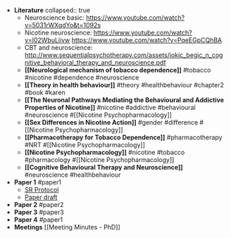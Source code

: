 - **Literature**
  collapsed:: true
	- Neuroscience basic: https://www.youtube.com/watch?v=5031rWXgdYo&t=1092s
	- Nicotine neuroscience: https://www.youtube.com/watch?v=I02WbuLiivw https://www.youtube.com/watch?v=PqeEGpCQhBA
	- CBT and neuroscience: http://www.sequentialpsychotherapy.com/assets/jokic_begic_n_cognitive_behavioral_therapy_and_neuroscience.pdf
	- **[[Neurological mechanism of tobacco dependence]]** #tobacco #nicotine #dependence #neuroscience
	- **[[Theory in health behaviour]]** #theory #healthbehaviour #chapter2 #book #karen
	- **[[The Neuronal Pathways Mediating the Behavioural and Addictive Properties of Nicotine]]** #nicotine #addictive #behavioural #neuroscience #[[Nicotine Psychopharmacology]]
	- **[[Sex Differences in Nicotine Action]]** #gender #difference #[[Nicotine Psychopharmacology]]
	- **[[Pharmacotherapy for Tobacco Dependence]]** #pharmacotherapy #NRT #[[Nicotine Psychopharmacology]]
	- **[[Nicotine Psychopharmacology]]**  #nicotine #tobacco #pharmacology #[[Nicotine Psychopharmacology]]
	- **[[Cognitive Behavioural Therapy and Neuroscience]]** #neuroscience  #healthbehaviour
- **Paper 1** #paper1
	- [SR Protocol ](https://docs.google.com/document/d/1BWJpr0SKNqSSv_QnB_xje6PTtHh3kF2L/edit?usp=sharing&ouid=103990177776506026894&rtpof=true&sd=true)
	- [Paper draft](https://docs.google.com/document/d/1YS_ZbEtD4G6nF2SHYcgMS0IHzyLMiKsX/edit?usp=sharing&ouid=103990177776506026894&rtpof=true&sd=true)
- **Paper 2** #paper2
- **Paper 3** #paper3
- **Paper 4** #paper1
- **Meetings** [[Meeting Minutes - PhD]]